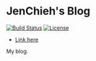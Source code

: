 # JenChieh's Blog #

[![Build Status](https://travis-ci.com/jcs090218/Blog-JenChieh.svg?branch=master)](https://travis-ci.com/jcs090218/Blog-JenChieh)
[![License](https://img.shields.io/badge/License-Apache%202.0-blue.svg)](https://opensource.org/licenses/Apache-2.0)

* <a href="http://www.jcs-profile.com:4001">Link here</a>

My blog. <br/><br/>
